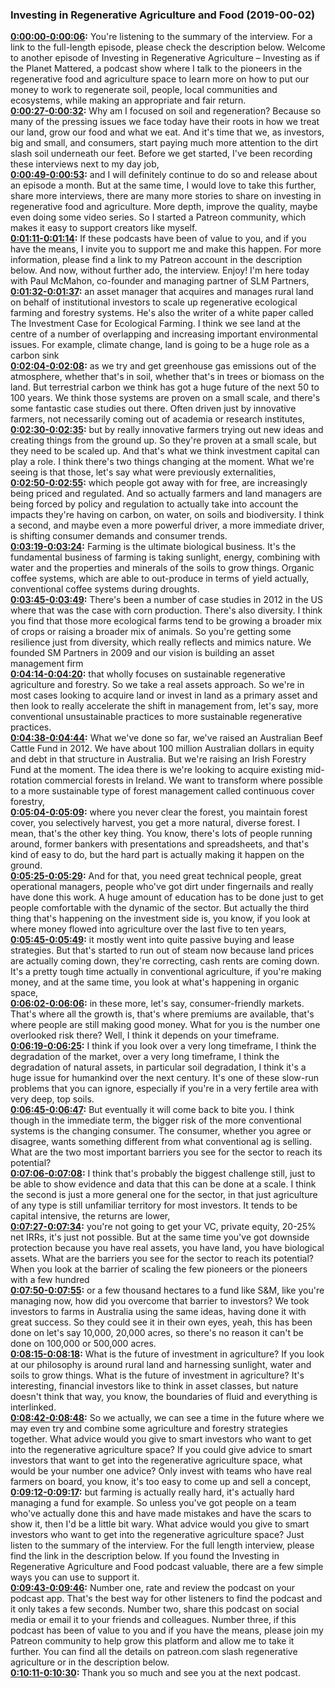 ### Investing in Regenerative Agriculture and Food  (2019-00-02)
**[0:00:00-0:00:06](https://investinginregenerativeagriculture.com/2016/12/26/paul-mcmahon/#t=0:00:00):**  You're listening to the summary of the interview. For a link to the full-length episode, please check the description below.  Welcome to another episode of Investing in Regenerative Agriculture – Investing as if the Planet Mattered,  a podcast show where I talk to the pioneers in the regenerative food and agriculture space  to learn more on how to put our money to work to regenerate soil, people, local communities and ecosystems,  while making an appropriate and fair return.  
**[0:00:27-0:00:32](https://investinginregenerativeagriculture.com/2016/12/26/paul-mcmahon/#t=0:00:27):**  Why am I focused on soil and regeneration? Because so many of the pressing issues we face today  have their roots in how we treat our land, grow our food and what we eat.  And it's time that we, as investors, big and small, and consumers,  start paying much more attention to the dirt slash soil underneath our feet.  Before we get started, I've been recording these interviews next to my day job,  
**[0:00:49-0:00:53](https://investinginregenerativeagriculture.com/2016/12/26/paul-mcmahon/#t=0:00:49):**  and I will definitely continue to do so and release about an episode a month.  But at the same time, I would love to take this further, share more interviews,  there are many more stories to share on investing in regenerative food and agriculture.  More depth, improve the quality, maybe even doing some video series.  So I started a Patreon community, which makes it easy to support creators like myself.  
**[0:01:11-0:01:14](https://investinginregenerativeagriculture.com/2016/12/26/paul-mcmahon/#t=0:01:11):**  If these podcasts have been of value to you, and if you have the means,  I invite you to support me and make this happen.  For more information, please find a link to my Patreon account in the description below.  And now, without further ado, the interview. Enjoy!  I'm here today with Paul McMahon, co-founder and managing partner of SLM Partners,  
**[0:01:32-0:01:37](https://investinginregenerativeagriculture.com/2016/12/26/paul-mcmahon/#t=0:01:32):**  an asset manager that acquires and manages rural land on behalf of institutional investors  to scale up regenerative ecological farming and forestry systems.  He's also the writer of a white paper called The Investment Case for Ecological Farming.  I think we see land at the centre of a number of overlapping and increasing important environmental issues.  For example, climate change, land is going to be a huge role as a carbon sink  
**[0:02:04-0:02:08](https://investinginregenerativeagriculture.com/2016/12/26/paul-mcmahon/#t=0:02:04):**  as we try and get greenhouse gas emissions out of the atmosphere,  whether that's in soil, whether that's in trees or biomass on the land.  But terrestrial carbon we think has got a huge future of the next 50 to 100 years.  We think those systems are proven on a small scale, and there's some fantastic case studies out there.  Often driven just by innovative farmers, not necessarily coming out of academia or research institutes,  
**[0:02:30-0:02:35](https://investinginregenerativeagriculture.com/2016/12/26/paul-mcmahon/#t=0:02:30):**  but by really innovative farmers trying out new ideas and creating things from the ground up.  So they're proven at a small scale, but they need to be scaled up.  And that's what we think investment capital can play a role.  I think there's two things changing at the moment.  What we're seeing is that those, let's say what were previously externalities,  
**[0:02:50-0:02:55](https://investinginregenerativeagriculture.com/2016/12/26/paul-mcmahon/#t=0:02:50):**  which people got away with for free, are increasingly being priced and regulated.  And so actually farmers and land managers are being forced by policy and regulation  to actually take into account the impacts they're having on carbon, on water, on soils and biodiversity.  I think a second, and maybe even a more powerful driver, a more immediate driver,  is shifting consumer demands and consumer trends.  
**[0:03:19-0:03:24](https://investinginregenerativeagriculture.com/2016/12/26/paul-mcmahon/#t=0:03:19):**  Farming is the ultimate biological business.  It's the fundamental business of farming is taking sunlight, energy, combining with water  and the properties and minerals of the soils to grow things.  Organic coffee systems, which are able to out-produce in terms of yield actually,  conventional coffee systems during droughts.  
**[0:03:45-0:03:49](https://investinginregenerativeagriculture.com/2016/12/26/paul-mcmahon/#t=0:03:45):**  There's been a number of case studies in 2012 in the US where that was the case with corn production.  There's also diversity. I think you find that those more ecological farms tend to be growing a broader mix of crops  or raising a broader mix of animals.  So you're getting some resilience just from diversity, which really reflects and mimics nature.  We founded SM Partners in 2009 and our vision is building an asset management firm  
**[0:04:14-0:04:20](https://investinginregenerativeagriculture.com/2016/12/26/paul-mcmahon/#t=0:04:14):**  that wholly focuses on sustainable regenerative agriculture and forestry.  So we take a real assets approach.  So we're in most cases looking to acquire land or invest in land as a primary asset  and then look to really accelerate the shift in management from, let's say,  more conventional unsustainable practices to more sustainable regenerative practices.  
**[0:04:38-0:04:44](https://investinginregenerativeagriculture.com/2016/12/26/paul-mcmahon/#t=0:04:38):**  What we've done so far, we've raised an Australian Beef Cattle Fund in 2012.  We have about 100 million Australian dollars in equity and debt in that structure in Australia.  But we're raising an Irish Forestry Fund at the moment.  The idea there is we're looking to acquire existing mid-rotation commercial forests in Ireland.  We want to transform where possible to a more sustainable type of forest management called continuous cover forestry,  
**[0:05:04-0:05:09](https://investinginregenerativeagriculture.com/2016/12/26/paul-mcmahon/#t=0:05:04):**  where you never clear the forest, you maintain forest cover, you selectively harvest,  you get a more natural, diverse forest.  I mean, that's the other key thing.  You know, there's lots of people running around, former bankers with presentations and spreadsheets,  and that's kind of easy to do, but the hard part is actually making it happen on the ground.  
**[0:05:25-0:05:29](https://investinginregenerativeagriculture.com/2016/12/26/paul-mcmahon/#t=0:05:25):**  And for that, you need great technical people, great operational managers,  people who've got dirt under fingernails and really have done this work.  A huge amount of education has to be done just to get people comfortable with the dynamic of the sector.  But actually the third thing that's happening on the investment side is,  you know, if you look at where money flowed into agriculture over the last five to ten years,  
**[0:05:45-0:05:49](https://investinginregenerativeagriculture.com/2016/12/26/paul-mcmahon/#t=0:05:45):**  it mostly went into quite passive buying and lease strategies.  But that's started to run out of steam now because land prices are actually coming down,  they're correcting, cash rents are coming down.  It's a pretty tough time actually in conventional agriculture,  if you're making money, and at the same time, you look at what's happening in organic space,  
**[0:06:02-0:06:06](https://investinginregenerativeagriculture.com/2016/12/26/paul-mcmahon/#t=0:06:02):**  in these more, let's say, consumer-friendly markets.  That's where all the growth is, that's where premiums are available,  that's where people are still making good money.  What for you is the number one overlooked risk there?  Well, I think it depends on your timeframe.  
**[0:06:19-0:06:25](https://investinginregenerativeagriculture.com/2016/12/26/paul-mcmahon/#t=0:06:19):**  I think if you look over a very long timeframe, I think the degradation of the market,  over a very long timeframe, I think the degradation of natural assets,  in particular soil degradation, I think it's a huge issue for humankind over the next century.  It's one of these slow-run problems that you can ignore,  especially if you're in a very fertile area with very deep, top soils.  
**[0:06:45-0:06:47](https://investinginregenerativeagriculture.com/2016/12/26/paul-mcmahon/#t=0:06:45):**  But eventually it will come back to bite you.  I think though in the immediate term, the bigger risk of the more conventional systems  is the changing consumer.  The consumer, whether you agree or disagree, wants something different from what conventional ag is selling.  What are the two most important barriers you see for the sector to reach its potential?  
**[0:07:06-0:07:08](https://investinginregenerativeagriculture.com/2016/12/26/paul-mcmahon/#t=0:07:06):**  I think that's probably the biggest challenge still,  just to be able to show evidence and data that this can be done at a scale.  I think the second is just a more general one for the sector,  in that just agriculture of any type is still unfamiliar territory for most investors.  It tends to be capital intensive, the returns are lower,  
**[0:07:27-0:07:34](https://investinginregenerativeagriculture.com/2016/12/26/paul-mcmahon/#t=0:07:27):**  you're not going to get your VC, private equity, 20-25% net IRRs, it's just not possible.  But at the same time you've got downside protection because you have real assets,  you have land, you have biological assets.  What are the barriers you see for the sector to reach its potential?  When you look at the barrier of scaling the few pioneers or the pioneers with a few hundred  
**[0:07:50-0:07:55](https://investinginregenerativeagriculture.com/2016/12/26/paul-mcmahon/#t=0:07:50):**  or a few thousand hectares to a fund like S&M, like you're managing now,  how did you overcome that barrier to investors?  We took investors to farms in Australia using the same ideas, having done it with great success.  So they could see it in their own eyes, yeah, this has been done on let's say 10,000, 20,000 acres,  so there's no reason it can't be done on 100,000 or 500,000 acres.  
**[0:08:15-0:08:18](https://investinginregenerativeagriculture.com/2016/12/26/paul-mcmahon/#t=0:08:15):**  What is the future of investment in agriculture?  If you look at our philosophy is around rural land and harnessing sunlight, water and soils to grow things.  What is the future of investment in agriculture?  It's interesting, financial investors like to think in asset classes,  but nature doesn't think that way, you know, the boundaries of fluid and everything is interlinked.  
**[0:08:42-0:08:48](https://investinginregenerativeagriculture.com/2016/12/26/paul-mcmahon/#t=0:08:42):**  So we actually, we can see a time in the future where we may even try and combine some agriculture and forestry strategies together.  What advice would you give to smart investors who want to get into the regenerative agriculture space?  If you could give advice to smart investors that want to get into the regenerative agriculture space,  what would be your number one advice?  Only invest with teams who have real farmers on board, you know, it's too easy to come up and sell a concept,  
**[0:09:12-0:09:17](https://investinginregenerativeagriculture.com/2016/12/26/paul-mcmahon/#t=0:09:12):**  but farming is actually really hard, it's actually hard managing a fund for example.  So unless you've got people on a team who've actually done this and have made mistakes and have the scars to show it, then I'd be a little bit wary.  What advice would you give to smart investors who want to get into the regenerative agriculture space?  Just listen to the summary of the interview. For the full length interview, please find the link in the description below.  If you found the Investing in Regenerative Agriculture and Food podcast valuable, there are a few simple ways you can use to support it.  
**[0:09:43-0:09:46](https://investinginregenerativeagriculture.com/2016/12/26/paul-mcmahon/#t=0:09:43):**  Number one, rate and review the podcast on your podcast app.  That's the best way for other listeners to find the podcast and it only takes a few seconds.  Number two, share this podcast on social media or email it to your friends and colleagues.  Number three, if this podcast has been of value to you and if you have the means, please join my Patreon community to help grow this platform and allow me to take it further.  You can find all the details on patreon.com slash regenerative agriculture or in the description below.  
**[0:10:11-0:10:30](https://investinginregenerativeagriculture.com/2016/12/26/paul-mcmahon/#t=0:10:11):**  Thank you so much and see you at the next podcast.  